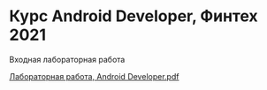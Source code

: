# Курс Android Developer, Финтех 2021
Входная лабораторная работа

[Лабораторная работа, Android Developer.pdf](https://github.com/nordbird/android-DevelopersLife/blob/main/%D0%9B%D0%B0%D0%B1%D0%BE%D1%80%D0%B0%D1%82%D0%BE%D1%80%D0%BD%D0%B0%D1%8F%20%D1%80%D0%B0%D0%B1%D0%BE%D1%82%D0%B0%2C%20Android%20Developer.pdf)
